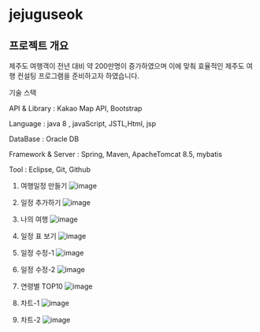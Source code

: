 # jejuguseok

## 프로젝트 개요


제주도 여행객이 전년 대비 약 200만명이 증가하였으며 이에 맞춰 효율적인 제주도 여행 컨설팅 프로그램을 준비하고자 하였습니다.

기술 스택


API & Library : Kakao Map API, Bootstrap

Language : java 8 , javaScript, JSTL,Html, jsp

DataBase : Oracle DB

Framework & Server : Spring, Maven, ApacheTomcat 8.5, mybatis

Tool : Eclipse, Git, Github




1. 여행일정 만들기
![image](https://user-images.githubusercontent.com/17818416/131691939-849f31a1-505e-4135-9225-3f7f78acd10e.png)

2. 일정 추가하기
![image](https://user-images.githubusercontent.com/17818416/131691354-749b7796-4dd1-4d0a-882e-1b0f67d3078d.png)

3. 나의 여행
![image](https://user-images.githubusercontent.com/17818416/131692107-16dec8dc-60c8-40ec-a343-188bceeeed61.png)

4. 일정 표 보기
![image](https://user-images.githubusercontent.com/17818416/131692500-9a24447f-a1d7-455e-ac5b-b45c5405a587.png)

5. 일정 수정-1
![image](https://user-images.githubusercontent.com/17818416/131692648-69c4ce88-3453-4f52-904d-e5e09470808e.png)

6. 일정 수정-2
![image](https://user-images.githubusercontent.com/17818416/131692719-5229649d-b1bb-426a-8da3-7843c99d6b47.png)

7. 연령별 TOP10
![image](https://user-images.githubusercontent.com/17818416/131692853-0d2b014a-97b3-42d1-a411-903275a22d5b.png)

8. 차트-1
![image](https://user-images.githubusercontent.com/17818416/131692919-60b93cc8-0a70-4790-b73f-5312127fab21.png)

9. 차트-2
![image](https://user-images.githubusercontent.com/17818416/131693043-11fbd15f-26ca-4eba-86a9-c9c81f72f4c1.png)












